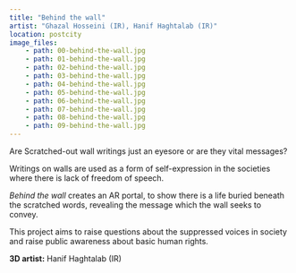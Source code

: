 ```yaml
---
title: "Behind the wall"
artist: "Ghazal Hosseini (IR), Hanif Haghtalab (IR)"
location: postcity
image_files:
    - path: 00-behind-the-wall.jpg
    - path: 01-behind-the-wall.jpg
    - path: 02-behind-the-wall.jpg
    - path: 03-behind-the-wall.jpg
    - path: 04-behind-the-wall.jpg
    - path: 05-behind-the-wall.jpg
    - path: 06-behind-the-wall.jpg
    - path: 07-behind-the-wall.jpg
    - path: 08-behind-the-wall.jpg
    - path: 09-behind-the-wall.jpg
---
```


Are Scratched-out wall writings just an eyesore or are they vital messages?

Writings on walls are used as a form of self-expression in the societies where there is lack of freedom of speech.

_Behind the wall_ creates an AR portal, to show there is a life buried beneath the scratched words, revealing the message which the wall seeks to convey.

This project aims to raise questions about the suppressed voices in society and raise public awareness about basic human rights.

**3D artist:** Hanif Haghtalab (IR)
